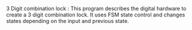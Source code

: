 3 Digit combination lock : 
This program describes the digital hardware to create a 3 digit combination lock. It uses FSM state control and changes states depending on the input and previous state.
